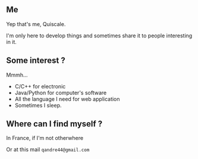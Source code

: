 ## Me

Yep that's me, Quiscale.

I'm only here to develop things and sometimes share it to people interesting in it.

## Some interest ?

Mmmh...
- C/C++ for electronic
- Java/Python for computer's software
- All the language I need for web application
- Sometimes I sleep.

## Where can I find myself ?

In France, if I'm not otherwhere

Or at this mail `qandre44@gmail.com`
